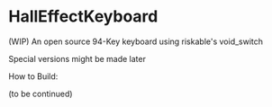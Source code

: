 # HallEffectKeyboard
(WIP) An open source 94-Key keyboard using riskable's void_switch

Special versions might be made later

How to Build:

(to be continued)
